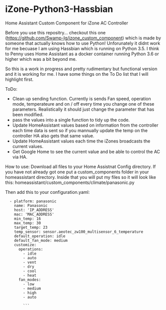 # iZone-Python3-Hassbian
Home Assistant Custom Component for iZone AC Controller

Before you use this repositry... checkout this one (https://github.com/Swamp-Ig/izone_custom_component) which is made by someone that actually knows how to use Python! Unforunately it didnt work for me becuase I am using Hassbian which is running on Python 3.5. I think to Penny uses Home Assistant as a docker container running Python 3.6 or higher which was a bit beyond me.


So this is a work in progress and pretty rudimentary but functional version and it is working for me. I have some things on the To Do list that I will highlight first.

ToDo:
- Clean up sending function. Currently is sends Fan speed, operation mode, temperateure and on / off every time you change one of these parameters. Realistically it should just change the parameter that has been modified.
- pass the values into a single function to tidy up the code.
- Update HomeAssistant values based on information from the controller each time data is sent so if you mannually update the temp on the controller HA also gets that same value.
- Update HomeAssistant values each time the iZones broadcasts the current values.
- Get Google Home to see the current value and be able to control the AC via HA.


How to use:
Download all files to your Home Assistnat Config directory. If you have not already got one put a custom_components folder in your homeassistant directory. Inside that you will put my files so it will look like this: homeassistant/custom_components/climate/panasonic.py

Then add this to your configuration.yaml:

```climate:
  - platform: panasonic
    name: Panasonic
    host: 'IP_ADDRESS'
    mac: 'MAC_ADDRESS'
    min_temp: 16
    max_temp: 30
    target_temp: 23
    temp_sensor: sensor.aeotec_zw100_multisensor_6_temperature
    default_operation: idle
    default_fan_mode: medium
    customize:
      operations:
        - idle
        - auto
        - vent
        - dry
        - cool
        - heat
      fan_modes:
        - low
        - medium
        - high
        - auto 
        
        ```
